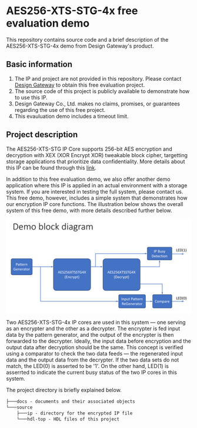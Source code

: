 # AES256-XTS-STG-4x free evaluation demo

This repository contains source code and a brief description of the AES256-XTS-STG-4x demo from Design Gateway's product.

## Basic information

1. The IP and project are not provided in this repository. Please contact [Design Gateway](https://dgway.com/index_E.html) to obtain this free evaluation project.
2. The source code of this project is publicly available to demonstrate how to use this IP.
3. Design Gateway Co., Ltd. makes no claims, promises, or guarantees regarding the use of this free project. 
4. This evauluation demo includes a timeout limit.

## Project description
The AES256-XTS-STG IP Core supports 256-bit AES encryption and decryption with XEX (XOR Encrypt XOR) tweakable block cipher, targetting storage applications that prioritize data confidentiality. More details about this IP can be found through this [link](https://dgway.com/ASIP_E.html#AESXTS).

In addition to this free evaluation demo, we also offer another demo application where this IP is applied in an actual environment with a storage system. If you are interested in testing the full system, please contact us. This free demo, however, includes a simple system that demonstrates how our encryption IP core functions. The illustration below shows the overall system of this free demo, with more details described further below.

![block-diagram](./docs/AES256XTSSTG4XDemo.png)

Two AES256-XTS-STG-4x IP cores are used in this system — one serving as an encrypter and the other as a decrypter. The encrypter is fed input data by the pattern generator, and the output of the encrypter is then forwarded to the decrypter. Ideally, the input data before encryption and the output data after decryption should be the same. This concept is verified using a comparator to check the two data feeds — the regenerated input data and the output data from the decrypter. If the two data sets do not match, the LED(0) is asserted to be '1'. On the other hand, LED(1) is asserrted to indicate the current busy status of the two IP cores in this system.

The project directory is briefly explained below.
```
├───docs - documents and their associated objects 
└───source 
    ├───ip - directory for the encrypted IP file
    └───hdl-top - HDL files of this project
```

